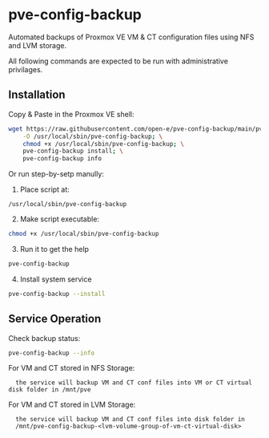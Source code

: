 # pve-config-backup

Automated backups of Proxmox VE VM & CT configuration files using NFS and LVM storage.

All following commands are expected to be run with administrative privilages.

## Installation
Copy & Paste in the Proxmox VE shell:
```bash
wget https://raw.githubusercontent.com/open-e/pve-config-backup/main/pve-config-backup \
    -O /usr/local/sbin/pve-config-backup; \
    chmod +x /usr/local/sbin/pve-config-backup; \
    pve-config-backup install; \
    pve-config-backup info
```

Or run step-by-setp manully:
1. Place script at:
```
/usr/local/sbin/pve-config-backup
```
2. Make script executable:
```bash
chmod +x /usr/local/sbin/pve-config-backup
```
3. Run it to get the help
```bash
pve-config-backup
```
4. Install system service
```bash
pve-config-backup --install
```

## Service Operation
Check backup status:
```bash
pve-config-backup --info
```
For VM and CT stored in NFS Storage:
```
  the service will backup VM and CT conf files into VM or CT virtual disk folder in /mnt/pve
```
For VM and CT stored in LVM Storage:
```
  the service will backup VM and CT conf files into disk folder in
  /mnt/pve-config-backup-<lvm-volume-group-of-vm-ct-virtual-disk>
```
